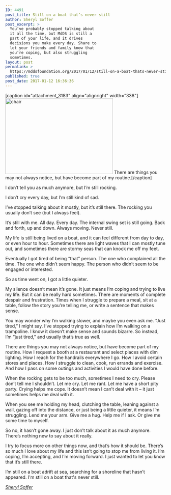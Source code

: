 ```yaml
---
ID: 4491
post_title: Still on a boat that’s never still
author: Sheryl Soffer
post_excerpt: >
  You’ve probably stopped talking about
  it all the time, but MdDS is still a
  part of your life, and it drives
  decisions you make every day. Share to
  let your friends and family know that
  you’re coping, but also struggling
  sometimes.
layout: post
permalink: >
  https://mddsfoundation.org/2017/01/12/still-on-a-boat-thats-never-still/
published: true
post_date: 2017-01-12 16:36:36
---
```

[caption id="attachment_3183" align="alignright" width="338"]<img class="wp-image-3183 size-full" src="https://mddsfoundation.files.wordpress.com/2015/03/chair.png" alt="chair" width="338" height="238" /> There are things you may not always notice, but have become part of my routine.[/caption]

I don’t tell you as much anymore, but I’m still rocking.

I don’t cry every day, but I’m still kind of sad.

I’ve stopped talking about it mostly, but it’s still there. The rocking you usually don’t see (but I always feel).

It’s still with me. All day. Every day. The internal swing set is still going. Back and forth, up and down. Always moving. Never still.

My life is still being lived on a boat, and it can feel different from day to day, or even hour to hour. Sometimes there are light waves that I can mostly tune out, and sometimes there are stormy seas that can knock me off my feet.

Eventually I got tired of being “that” person. The one who complained all the time. The one who didn’t seem happy. The person who didn’t seem to be engaged or interested.

So as time went on, I got a little quieter.

My silence doesn’t mean it’s gone. It just means I’m coping and trying to live my life. But it can be really hard sometimes. There are moments of complete despair and frustration. Times when I struggle to prepare a meal, sit at a table, follow the story you’re telling me, or write a sentence that makes sense.

You may wonder why I’m walking slower, and maybe you even ask me. “Just tired,” I might say. I’ve stopped trying to explain how I’m walking on a trampoline. I know it doesn’t make sense and sounds bizarre. So instead, I’m “just tired,” and usually that’s true as well.

There are things you may not always notice, but have become part of my routine. How I request a booth at a restaurant and select places with dim lighting. How I reach for the handrails everywhere I go. How I avoid certain stores and places. How I struggle to clean, cook, run errands and exercise. And how I pass on some outings and activities I would have done before.

When the rocking gets to be too much, sometimes I need to cry. Please don’t tell me I shouldn’t. Let me cry. Let me rant. Let me have a short pity party. Crying helps me cope. It doesn’t mean I can’t deal with it – it just sometimes helps me deal with it.

When you see me holding my head, clutching the table, leaning against a wall, gazing off into the distance, or just being a little quieter, it means I’m struggling. Lend me your arm. Give me a hug. Help me if I ask. Or give me some time to myself.

So no, it hasn’t gone away. I just don’t talk about it as much anymore. There’s nothing new to say about it really.

I try to focus more on other things now, and that’s how it should be. There’s so much I love about my life and this isn’t going to stop me from living it. I’m coping, I’m accepting, and I’m moving forward. I just wanted to let you know that it’s still there.

I’m still on a boat adrift at sea, searching for a shoreline that hasn’t appeared. I'm still on a boat that's never still.

<a href="https://mddsfoundation.org/?s=Sheryl+Soffer"><em>Sheryl Soffer</em></a>

&nbsp;
